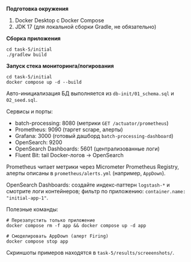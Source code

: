 **Подготовка окружения**

1. Docker Desktop с Docker Compose
2. JDK 17 (для локальной сборки Gradle, не обязательно)

**Сборка приложения**

```
cd task-5/initial
./gradlew build
```

**Запуск стека мониторинга/логирования**

```
cd task-5/initial
docker compose up -d --build
```

Авто-инициализация БД выполняется из `db-init/01_schema.sql` и `02_seed.sql`.

Сервисы и порты:
- batch-processing: 8080 (метрики `GET /actuator/prometheus`)
- Prometheus: 9090 (таргет scrape, алерты)
- Grafana: 3000 (готовый дашборд `batch-processing-dashboard`)
- OpenSearch: 9200
- OpenSearch Dashboards: 5601 (централизованные логи)
- Fluent Bit: tail Docker-логов → OpenSearch

Prometheus читает метрики через Micrometer Prometheus Registry, алерты описаны в `prometheus/alerts.yml` (например, `AppDown`).

OpenSearch Dashboards: создайте индекс‑паттерн `logstash-*` и смотрите логи контейнеров; фильтр по приложению: `container.name: "initial-app-1"`.

Полезные команды:
```
# Перезапустить только приложение
docker compose rm -f app && docker compose up -d app

# Смоделировать AppDown (алерт Firing)
docker compose stop app
```

Скриншоты примеров находятся в `task-5/results/screeenshots/`.
